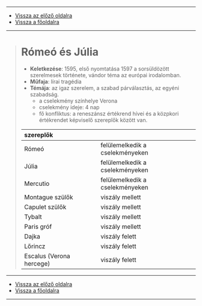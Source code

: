 
---

- [Vissza az előző oldalra](../irodalom.md)
- [Vissza a főoldalra](../../../../README.md)

---

># Rómeó és Júlia
>
> - **Keletkezése**: 1595, első nyomtatása 1597 a sorsüldözött szerelmesek története, vándor téma az európai irodalomban.
> - **Műfaja**: lírai tragédia
> - **Témája**: az igaz szerelem, a szabad párválasztás, az egyéni szabadság.
>    - a cselekmény színhelye Verona
>    - cselekmény ideje: 4 nap
>    - fő konfliktus: a reneszánsz értékrend hívei és a közpkori értékrendet képviselő szereplők között van.
>
> | szereplők |  |
> | :-- | :-- |
> | Rómeó | felülemelkedik a cselekményeken |
> | Júlia | felülemelkedik a cselekményeken |
> | Mercutio | felülemelkedik a cselekményeken |
> | Montague szülők | viszály mellett |
> | Capulet szülők | viszály mellett |
> | Tybalt | viszály mellett |
> | Paris gróf | viszály mellett |
> | Dajka | viszály felett |
> | Lőrincz | viszály felett |
> | Escalus (Verona hercege) | viszály felett |

---

- [Vissza az előző oldalra](../irodalom.md)
- [Vissza a főoldalra](../../../../README.md)

---